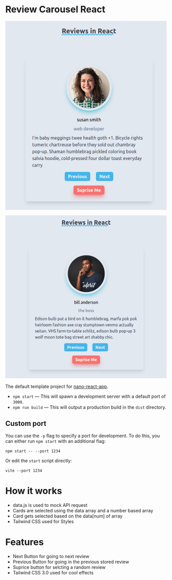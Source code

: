 # Review Carousel React

![](pic-1.png)

![](pic-2.png)

The default template project for [nano-react-app](https://github.com/nano-react-app/nano-react-app).

- `npm start` — This will spawn a development server with a default port of `3000`.
- `npm run build` — This will output a production build in the `dist` directory.

## Custom port

You can use the `-p` flag to specify a port for development. To do this, you can either run `npm start` with an additional flag:

```
npm start -- --port 1234
```

Or edit the `start` script directly:

```
vite --port 1234
```
# How it works
- data.js is used to mock API request
- Cards are selected using the data array and a number based array
- Card gets selected based on the data[num] of array
- Tailwind CSS used for Styles

# Features
- Next Button for going to next review
- Previous Button for going in the previous stored review
- Suprice button for selcting a random review
- Tailwind CSS 3.0 used for cool effects

